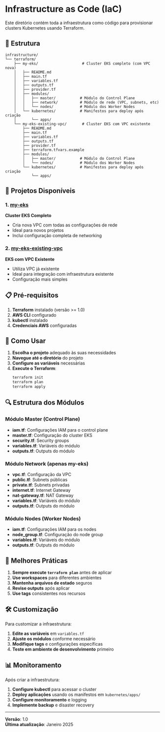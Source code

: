 # Infrastructure as Code (IaC)

Este diretório contém toda a infraestrutura como código para provisionar clusters Kubernetes usando Terraform.

## 📁 Estrutura

```
infrastructure/
└── terraform/
    ├── my-eks/                    # Cluster EKS completo (com VPC nova)
    │   ├── README.md
    │   ├── main.tf
    │   ├── variables.tf
    │   ├── outputs.tf
    │   ├── provider.tf
    │   ├── modules/
    │   │   ├── master/           # Módulo do Control Plane
    │   │   ├── network/          # Módulo de rede (VPC, subnets, etc)
    │   │   └── nodes/            # Módulo dos Worker Nodes
    │   └── kubernetes/           # Manifestos para deploy após criação
    │       └── apps/
    └── my-eks-existing-vpc/       # Cluster EKS com VPC existente
        ├── README.md
        ├── main.tf
        ├── variables.tf
        ├── outputs.tf
        ├── provider.tf
        ├── terraform.tfvars.example
        ├── modules/
        │   ├── master/           # Módulo do Control Plane
        │   └── nodes/            # Módulo dos Worker Nodes
        └── kubernetes/           # Manifestos para deploy após criação
            └── apps/
```

## 🚀 Projetos Disponíveis

### 1. [my-eks](./terraform/my-eks/)
**Cluster EKS Completo**
- Cria nova VPC com todas as configurações de rede
- Ideal para novos projetos
- Inclui configuração completa de networking

### 2. [my-eks-existing-vpc](./terraform/my-eks-existing-vpc/)
**EKS com VPC Existente**
- Utiliza VPC já existente
- Ideal para integração com infraestrutura existente
- Configuração mais simples

## 📋 Pré-requisitos

1. **Terraform** instalado (versão >= 1.0)
2. **AWS CLI** configurado
3. **kubectl** instalado
4. **Credenciais AWS** configuradas

## 🔧 Como Usar

1. **Escolha o projeto** adequado às suas necessidades
2. **Navegue até o diretório** do projeto
3. **Configure as variáveis** necessárias
4. **Execute o Terraform**:
   ```bash
   terraform init
   terraform plan
   terraform apply
   ```

## 🔍 Estrutura dos Módulos

### Módulo Master (Control Plane)
- **iam.tf**: Configurações IAM para o control plane
- **master.tf**: Configuração do cluster EKS
- **security.tf**: Security groups
- **variables.tf**: Variáveis do módulo
- **outputs.tf**: Outputs do módulo

### Módulo Network (apenas my-eks)
- **vpc.tf**: Configuração da VPC
- **public.tf**: Subnets públicas
- **private.tf**: Subnets privadas
- **internet.tf**: Internet Gateway
- **nat-gateway.tf**: NAT Gateway
- **variables.tf**: Variáveis do módulo
- **outputs.tf**: Outputs do módulo

### Módulo Nodes (Worker Nodes)
- **iam.tf**: Configurações IAM para os nodes
- **node_group.tf**: Configuração do node group
- **variables.tf**: Variáveis do módulo
- **outputs.tf**: Outputs do módulo

## 📝 Melhores Práticas

1. **Sempre execute `terraform plan`** antes de aplicar
2. **Use workspaces** para diferentes ambientes
3. **Mantenha arquivos de estado** seguros
4. **Revise outputs** após aplicar
5. **Use tags** consistentes nos recursos

## 🛠️ Customização

Para customizar a infraestrutura:

1. **Edite as variáveis** em `variables.tf`
2. **Ajuste os módulos** conforme necessário
3. **Modifique tags** e configurações específicas
4. **Teste em ambiente de desenvolvimento** primeiro

## 📊 Monitoramento

Após criar a infraestrutura:

1. **Configure kubectl** para acessar o cluster
2. **Deploy aplicações** usando os manifestos em `kubernetes/apps/`
3. **Configure monitoramento** e logging
4. **Implemente backup** e disaster recovery

---

**Versão**: 1.0  
**Última atualização**: Janeiro 2025